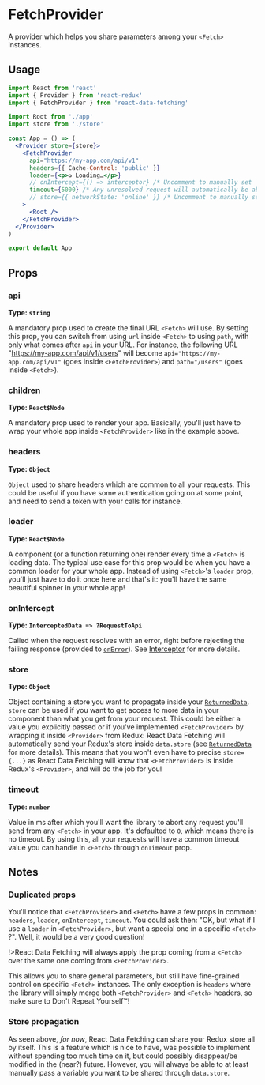 # FetchProvider

A provider which helps you share parameters among your `<Fetch>` instances.

## Usage

```jsx
import React from 'react'
import { Provider } from 'react-redux'
import { FetchProvider } from 'react-data-fetching'

import Root from './app'
import store from './store'

const App = () => (
  <Provider store={store}>
    <FetchProvider
      api="https://my-app.com/api/v1"
      headers={{ Cache-Control: 'public' }}
      loader={<p>♻️ Loading…</p>}
      // onIntercept={() => interceptor} /* Uncomment to manually set `onIntercept` value (see #Props.onIntercept) */
      timeout={5000} /* Any unresolved request will automatically be aborted after 5s */
      // store={{ networkState: 'online' }} /* Uncomment to manually set `store` value (see #Props.store) */
    >
      <Root />
    </FetchProvider>
  </Provider>
)

export default App
```

## Props

### api

**Type: `string`**

A mandatory prop used to create the final URL `<Fetch>` will use. By setting this prop, you can switch from using `url` inside `<Fetch>` to using `path`, with only what comes after `api` in your URL. For instance, the following URL "https://my-app.com/api/v1/users" will become `api="https://my-app.com/api/v1"` (goes inside `<FetchProvider>`) and `path="/users"` (goes inside `<Fetch>`).

### children

**Type: `React$Node`**

A mandatory prop used to render your app. Basically, you'll just have to wrap your whole app inside `<FetchProvider>` like in the example above.

### headers

**Type: `Object`**

`Object` used to share headers which are common to all your requests. This could be useful if you have some authentication going on at some point, and need to send a token with your calls for instance.

### loader

**Type: `React$Node`**

A component (or a function returning one) render every time a `<Fetch>` is loading data. The typical use case for this prop would be when you have a common loader for your whole app. Instead of using `<Fetch>`'s `loader` prop, you'll just have to do it once here and that's it: you'll have the same beautiful spinner in your whole app!

### onIntercept

**Type: `InterceptedData => ?RequestToApi`**

Called when the request resolves with an error, right before rejecting the failing response (provided to [`onError`](Fetch.md#onerror)). See [Interceptor](Fetch.md#interceptor) for more details.

### store

**Type: `Object`**

Object containing a store you want to propagate inside your [`ReturnedData`](Fetch.md#returneddata). `store` can be used if you want to get access to more data in your component than what you get from your request. This could be either a value you explicitly passed or if you've implemented `<FetchProvider>` by wrapping it inside `<Provider>` from Redux: React Data Fetching will automatically send your Redux's store inside `data.store` (see [`ReturnedData`](Fetch.md#returneddata) for more details). This means that you won't even have to precise `store={...}` as React Data Fetching will know that `<FetchProvider>` is inside Redux's `<Provider>`, and will do the job for you!

### timeout

**Type: `number`**

Value in ms after which you'll want the library to abort any request you'll send from any `<Fetch>` in your app. It's defaulted to `0`, which means there is no timeout. By using this, all your requests will have a common timeout value you can handle in `<Fetch>` through `onTimeout` prop.

## Notes

### Duplicated props

You'll notice that `<FetchProvider>` and `<Fetch>` have a few props in common: `headers`, `loader`, `onIntercept`, `timeout`. You could ask then: "OK, but what if I use a `loader` in `<FetchProvider>`, but want a special one in a specific `<Fetch>` ?". Well, it would be a very good question!

!>React Data Fetching will always apply the prop coming from a `<Fetch>` over the same one coming from `<FetchProvider>`.

This allows you to share general parameters, but still have fine-grained control on specific `<Fetch>` instances. The only exception is `headers` where the library will simply merge both `<FetchProvider>` and `<Fetch>` headers, so make sure to Don't Repeat Yourself™!

### Store propagation

As seen above, _for now_, React Data Fetching can share your Redux store all by itself. This is a feature which is nice to have, was possible to implement without spending too much time on it, but could possibly disappear/be modified in the (near?) future. However, you will always be able to at least manually pass a variable you want to be shared through `data.store`.
